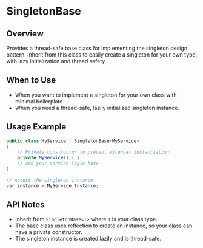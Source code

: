 # SingletonBase

## Overview
Provides a thread-safe base class for implementing the singleton design pattern. Inherit from this class to easily create a singleton for your own type, with lazy initialization and thread safety.

## When to Use
- When you want to implement a singleton for your own class with minimal boilerplate.
- When you need a thread-safe, lazily initialized singleton instance.

## Usage Example
```csharp
public class MyService : SingletonBase<MyService>
{
    // Private constructor to prevent external instantiation
    private MyService() { }
    // Add your service logic here
}

// Access the singleton instance
var instance = MyService.Instance;
```

## API Notes
- Inherit from `SingletonBase<T>` where `T` is your class type.
- The base class uses reflection to create an instance, so your class can have a private constructor.
- The singleton instance is created lazily and is thread-safe. 